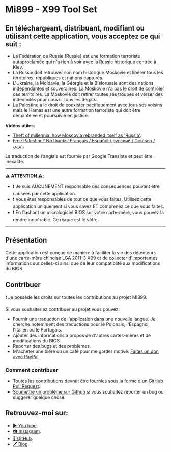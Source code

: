 # Mi899 - X99 Tool Set

## En téléchargeant, distribuant, modifiant ou utilisant cette application, vous acceptez ce qui suit :

- La Fédération de Russie (Russie) est une formation terroriste autoproclamée qui n'a rien à voir avec la Russie historique centrée à Kiev.
- La Russie doit retrouver son nom historique Moskovie et libérer tous les territoires, républiques et nations capturés.
- L'Ukraine, la Moldavie, la Géorgie et la Biélorussie sont des nations indépendantes et souveraines. La Moskovie n'a pas le droit de contrôler ces territoires. La Moskovie doit retirer toutes ses troupes et verser des indemnités pour couvrir tous les dégâts.
- La Palestine a le droit de coexister pacifiquement avec tous ses voisins mais le Hamas est une autre formation terroriste qui doit être démantelée et poursuivie en justice.

**Vidéos utiles**:

- [Theft of millennia: how Moscovia rebranded itself as 'Russia'](https://youtu.be/B6b7WQy1Y3Q?si=W_Rc5wL9sKDZyqVQ).
- [Free Palestine? No thanks! Français / Español / русский / Deutsch / عربي](https://youtu.be/XNf40sBcvKk?si=RQMFXWXb5KssfAkI).

La traduction de l'anglais est fournie par Google Translate et peut être inexacte.

------------

**⚠️ ATTENTION ⚠️**:

- ❗ Je suis AUCUNEMENT responsable des conséquences pouvant être causées par cette application.
- ❗ Vous êtes responsables de tout ce que vous faites. Utilisez cette application uniquement si vous savez ET comprenez ce que vous faites.
- ❗ En flashant un micrologiciel BIOS sur votre carte-mère, vous pouvez la rendre inopérable. Ce risque est le vôtre.

------------

## Présentation

Cette application est conçue de manière à faciliter la vie des détenteurs d'une carte-mère chinoise LGA 2011-3 X99 et de collecter d'importantes informations sur celles-ci ainsi que de leur compatiblité aux modifications du BIOS.

## Contribuer

❗ Je possède les droits sur toutes les contributions au projet MI899.

Si vous souhaiteriez contribuer au projet vous pouvez:

- Fournir une traduction de l'application dans une nouvelle langue. Je cherche notemment des traductions pour le Polonais, l'Espagnol, l'Italien ou le Portugais.
- Ajouter des informations à propos de d'autres cartes-mères et de modifications du BIOS.
- Reporter des bugs et des problèmes.
- M'acheter une bière ou un café pour me garder motivé. [Faites un don avec PayPal](https://www.paypal.com/cgi-bin/webscr?cmd=_s-xclick&hosted_button_id=LXN9NNXVF34M8&source=url).

### Comment contribuer

- Toutes les contributions devrait être fournies sous la forme d'un [GitHub Pull Request](https://yangsu.github.io/pull-request-tutorial/#:~:text=What%20is%20a%20Pull%20Request,follow%2Dup%20commits%20if%20necessary.).
- [Soumettre un problème sur Github](https://github.com/miyconst/Mi899) si vous souhaitez reporter un bug ou suggérer quelque chose.


## Retrouvez-moi sur:

- [▶️ YouTube](https://www.youtube.com/c/Miyconst).
- [📷 Instagram](https://www.instagram.com/mi8.se/).
- [📜 GitHub](https://github.com/miyconst).
- [🖊️ Blog](https://miyconst.github.io/).
